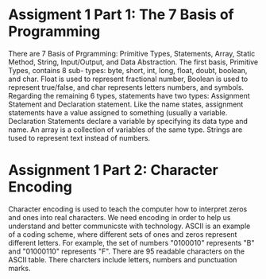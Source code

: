 # Assigment 1 Part 1: The 7 Basis of Programming
There are 7 Basis of Prgramming: Primitive Types, Statements, Array, Static Method, String, Input/Output, and Data Abstraction. The first basis, Primitive Types, contains 8 sub-
types: byte, short, int, long, float, doubt, boolean, and char. Float is used to represent fractional number, Boolean is used to represent true/false, and char represents letters
numbers, and symbols. Regarding the remaining 6 types, statements have two types: Assignment Statement and Declaration statement. Like the name states, assignment statements have 
a value assigned to something (usually a variable. Declaration Statements declare a variable by specifying its data type and name. An array is  a collection of variables of the 
same type. Strings are tused to represent text instead of numbers.

# Assignment 1 Part 2: Character Encoding
Character encoding is used to teach the computer how to interpret zeros and ones into real characters. We need encoding in order to help us understand and better communicste with 
technology. ASCII is an example of a coding scheme, where different sets of ones and zeros represent different letters. For example, the set of numbers "0100010" represents "B" 
and "01000110" represents "F". There are 95 readable characters on the ASCII table. There charcters include letters, numbers and punctuation marks.
